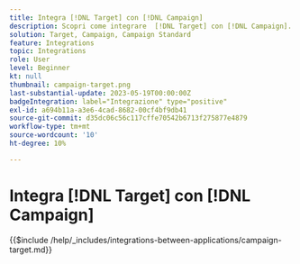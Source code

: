 ```yaml
---
title: Integra [!DNL Target] con [!DNL Campaign]
description: Scopri come integrare  [!DNL Target] con [!DNL Campaign].
solution: Target, Campaign, Campaign Standard
feature: Integrations
topic: Integrations
role: User
level: Beginner
kt: null
thumbnail: campaign-target.png
last-substantial-update: 2023-05-19T00:00:00Z
badgeIntegration: label="Integrazione" type="positive"
exl-id: a694b11a-a3e6-4cad-8682-00cf4bf9db41
source-git-commit: d35dc06c56c117cffe70542b6713f275877e4879
workflow-type: tm+mt
source-wordcount: '10'
ht-degree: 10%

---
```


# Integra [!DNL Target] con [!DNL Campaign]

{{$include /help/_includes/integrations-between-applications/campaign-target.md}}
